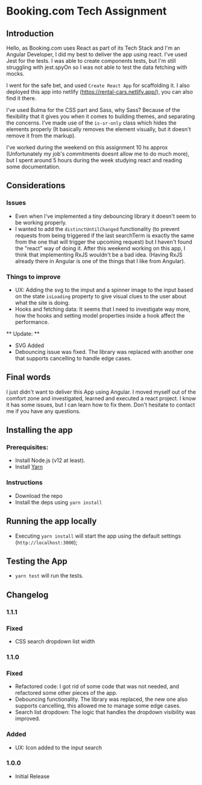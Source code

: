 # Booking.com Tech Assignment

## Introduction

Hello, as Booking.com uses React as part of its Tech Stack and I'm an Angular Developer, I did my best to deliver the app using react. I've used Jest for the tests.
I was able to create components tests, but I'm still struggling with jest.spyOn so I was not able to test the data fetching with mocks.

I went for the safe bet, and used `Create React App` for scaffolding it. I also deployed this app into netlify (https://rental-cars.netlify.app/), you can also find it there.

I've used Bulma for the CSS part and Sass, why Sass? Because of the flexibility that it gives you when it comes to building themes, and separating the concerns. I've made use of the `is-sr-only` class which hides the elements properly (It basically removes the element visually, but it doesn't remove it from the markup).

I've worked during the weekend on this assignment 10 hs approx (Unfortunately my job's commitments doesnt allow me to do much more), but I spent around 5 hours during the week studying react and reading some documentation.

## Considerations

### Issues

* Even when I've implemented a tiny debouncing library it doesn't seem to be working properly.
* I wanted to add the `distinctUntilChanged` functionality (to prevent requests from being triggered if the last searchTerm is exactly the same from the one that will trigger the upcoming request) but I haven't found the "react" way of doing it. After this weekend working on this app, I think that implementing RxJS wouldn't be a bad idea. (Having RxJS already there in Angular is one of the things that I like from Angular).

### Things to improve

* UX: Adding the svg to the imput and a spinner image to the input based on the state `isLoading` property to give visual clues to the user about what the site is doing.
* Hooks and fetching data: It seems that I need to investigate way more, how the hooks and setting model properties inside a hook affect the performance.

** Update: **

* SVG Added
* Debouncing issue was fixed. The library was replaced with another one that supports cancelling to handle edge cases.

## Final words

I just didn't want to deliver this App using Angular. I moved myself out of the comfort zone and investigated, learned and executed a react project. I know it has some issues, but I can learn how to fix them. Don't hesitate to contact me if you have any questions.

## Installing the app

### Prerequisites:
 * Install Node.js (v12 at least).
 * Install [Yarn](https://classic.yarnpkg.com/en/docs/install/#mac-stable) 

### Instructions

* Download the repo
* Install the deps using `yarn install`

## Running the app locally

* Executing `yarn install` will start the app using the default settings (`http://localhost:3000`);

## Testing the App

* `yarn test` will run the tests.


## Changelog

### 1.1.1

### Fixed

- CSS search dropdown list width

### 1.1.0

### Fixed

- Refactored code: I got rid of some code that was not needed, and refactored some other pieces of the app.
- Debouncing functionality. The library was replaced, the new one also supports cancelling, this allowed me to manage some edge cases.
- Search list dropdown: The logic that handles the dropdown visibility was improved.

### Added

- UX: Icon added to the input search

### 1.0.0

- Initial Release